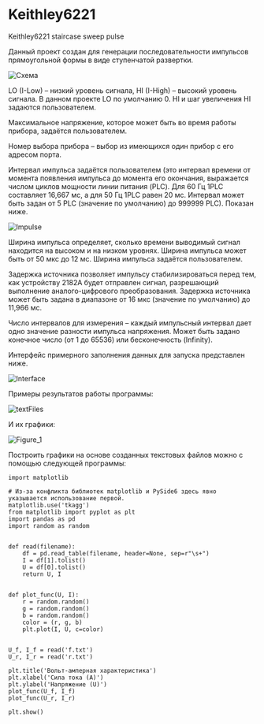 # Keithley6221
Keithley6221 staircase sweep pulse

Данный проект создан для генерации последовательности импульсов прямоугольной формы в виде ступенчатой развертки.

![Схема](https://user-images.githubusercontent.com/86164563/220405225-a01bf79a-ba88-44f5-b0bc-8fef6b18d940.png)

LO (I-Low) – низкий уровень сигнала, HI (I-High) – высокий уровень сигнала. В данном проекте LO по умолчанию 0. HI и шаг увеличения HI задаются пользователем.

Максимальное напряжение, которое может быть во время работы прибора, задаётся пользователем.

Номер выбора прибора – выбор из имеющихся один прибор с его адресом порта.

Интервал импульса задаётся пользователем (это интервал времени от момента появления импульса до момента его окончания, выражается числом циклов мощности линии
питания (PLC). Для 60 Гц 1PLC составляет 16,667 мс, а для 50 Гц 1PLC равен 20 мс. Интервал может
быть задан от 5 PLC (значение по умолчанию) до 999999 PLC). Показан ниже.
  
  ![Impulse](https://user-images.githubusercontent.com/86164563/220405535-d8e74952-d313-4a24-bb4c-3cbb14a7a98e.png)
  
Ширина импульса определяет, сколько времени выводимый сигнал находится на высоком и на низком уровнях. Ширина импульса может быть от 50 мкс до 12 мс. Ширина импульса задаётся пользователем.
  
Задержка источника позволяет импульсу стабилизироваться перед тем, как устройству 2182А будет отправлен сигнал, разрешающий выполнение аналого-цифрового преобразования. 
Задержка источника может быть задана в диапазоне от 16 мкс (значение по умолчанию) до 11,966 мс. 

Число интервалов для измерения – каждый импульсный интервал дает одно значение разности импульса напряжения. Может быть задано конечное число (от 1 до 65536) или бесконечность (Infinity).
  
Интерфейс примерного заполнения данных для запуска представлен ниже.

![Interface](https://user-images.githubusercontent.com/86164563/222907653-e3c4919e-05f7-4d71-9f65-f5bf4eb50ed2.png)

Примеры результатов работы программы:

![textFiles](https://user-images.githubusercontent.com/86164563/220614310-923ca178-2a81-4db1-a374-09e51fb83472.png)

И их графики:

![Figure_1](https://user-images.githubusercontent.com/86164563/220614725-951298c6-39b6-4a54-8ed6-8899d2b8fdff.png)

Построить графики на основе созданных текстовых файлов можно с помощью следующей программы:
```
import matplotlib

# Из-за конфликта библиотек matplotlib и PySide6 здесь явно указывается использование первой.
matplotlib.use('tkagg')
from matplotlib import pyplot as plt
import pandas as pd
import random as random


def read(filename):
    df = pd.read_table(filename, header=None, sep=r"\s+")
    I = df[1].tolist()
    U = df[0].tolist()
    return U, I


def plot_func(U, I):
    r = random.random()
    g = random.random()
    b = random.random()
    color = (r, g, b)
    plt.plot(I, U, c=color)


U_f, I_f = read('f.txt')
U_r, I_r = read('r.txt')

plt.title('Вольт-амперная характеристика')
plt.xlabel('Сила тока (A)')
plt.ylabel('Напряжение (U)')
plot_func(U_f, I_f)
plot_func(U_r, I_r)

plt.show()
```

